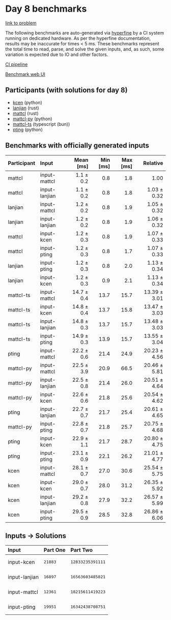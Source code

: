 # Day 8 benchmarks

[link to problem](https://adventofcode.com/2023/day/8)

The following benchmarks are auto-generated via
[hyperfine](https://github.com/sharkdp/hyperfine) by a CI system running on
dedicated hardware. As per the hyperfine documentation, results may be
inaccurate for times < 5 ms. These benchmarks represent the total time to read,
parse, and solve the given inputs, and, as such, some variation is expected due
to IO and other factors.

[CI pipeline](http://ci.papercode.net:8080/teams/main/pipelines/aoc2023)

[Benchmark web UI](https://aoc.ancalagon.black)


## Participants (with solutions for day 8)

- [kcen](https://github.com/kcen/aoc2023) (python)
- [lanjian](https://github.com/lanjian/aoc-2023) (rust)
- [mattcl](https://github.com/mattcl/aoc2023) (rust)
- [mattcl-py](https://github.com/mattcl/aoc2023-py) (python)
- [mattcl-ts](https://github.com/mattcl/aoc2023-js) (typescript (bun))
- [pting](https://github.com/pting/aoc2023) (python)


## Benchmarks with officially generated inputs

| Participant | Input | Mean [ms] | Min [ms] | Max [ms] | Relative |
|:---|:---|---:|---:|---:|---:|
| mattcl | input-mattcl | 1.1 ± 0.2 | 0.8 | 1.8 | 1.00 |
| mattcl | input-lanjian | 1.1 ± 0.2 | 0.8 | 1.8 | 1.03 ± 0.32 |
| lanjian | input-mattcl | 1.2 ± 0.2 | 0.8 | 1.9 | 1.05 ± 0.32 |
| lanjian | input-lanjian | 1.2 ± 0.2 | 0.8 | 1.9 | 1.06 ± 0.32 |
| mattcl | input-kcen | 1.2 ± 0.3 | 0.8 | 1.9 | 1.07 ± 0.33 |
| mattcl | input-pting | 1.2 ± 0.3 | 0.8 | 1.7 | 1.07 ± 0.33 |
| lanjian | input-pting | 1.2 ± 0.3 | 0.8 | 2.0 | 1.13 ± 0.34 |
| lanjian | input-kcen | 1.2 ± 0.3 | 0.9 | 2.1 | 1.13 ± 0.34 |
| mattcl-ts | input-mattcl | 14.7 ± 0.4 | 13.7 | 15.7 | 13.39 ± 3.01 |
| mattcl-ts | input-kcen | 14.8 ± 0.4 | 13.7 | 15.8 | 13.47 ± 3.03 |
| mattcl-ts | input-lanjian | 14.8 ± 0.3 | 13.7 | 15.7 | 13.48 ± 3.03 |
| mattcl-ts | input-pting | 14.9 ± 0.3 | 13.9 | 15.7 | 13.55 ± 3.04 |
| pting | input-mattcl | 22.2 ± 0.6 | 21.4 | 24.9 | 20.23 ± 4.56 |
| mattcl-py | input-mattcl | 22.5 ± 3.9 | 20.9 | 66.5 | 20.46 ± 5.81 |
| mattcl-py | input-lanjian | 22.5 ± 0.8 | 21.4 | 26.0 | 20.51 ± 4.64 |
| mattcl-py | input-kcen | 22.6 ± 0.6 | 21.8 | 25.6 | 20.54 ± 4.62 |
| pting | input-lanjian | 22.7 ± 0.7 | 21.7 | 25.4 | 20.61 ± 4.65 |
| mattcl-py | input-pting | 22.8 ± 0.7 | 21.8 | 25.7 | 20.75 ± 4.68 |
| pting | input-kcen | 22.9 ± 1.1 | 21.7 | 28.7 | 20.80 ± 4.75 |
| pting | input-pting | 23.1 ± 0.9 | 22.1 | 26.2 | 21.01 ± 4.77 |
| kcen | input-mattcl | 28.1 ± 0.7 | 27.0 | 30.6 | 25.54 ± 5.75 |
| kcen | input-kcen | 29.0 ± 0.7 | 28.0 | 31.2 | 26.35 ± 5.92 |
| kcen | input-lanjian | 29.2 ± 0.8 | 27.9 | 32.2 | 26.57 ± 5.99 |
| kcen | input-pting | 29.5 ± 0.9 | 28.5 | 32.8 | 26.86 ± 6.06 |


## Inputs -> Solutions

| Input | Part One | Part Two |
|:---|:---|:---|
|input-kcen|<pre>21883</pre>|<pre>12833235391111</pre>|
|input-lanjian|<pre>16897</pre>|<pre>16563603485021</pre>|
|input-mattcl|<pre>12361</pre>|<pre>18215611419223</pre>|
|input-pting|<pre>19951</pre>|<pre>16342438708751</pre>|